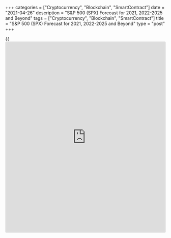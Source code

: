 +++
categories = ["Cryptocurrency", "Blockchain", "SmartContract"]
date = "2021-04-26"
description = "S&P 500 (SPX) Forecast for 2021, 2022-2025 and Beyond"
tags = ["Cryptocurrency", "Blockchain", "SmartContract"]
title = "S&P 500 (SPX) Forecast for 2021, 2022-2025 and Beyond"
type = "post"
+++

{{<iframe id="large-banner" src="https://www.bounty.group/#slide=8.0" width="100%" height="600" scrolling="no" style="border: 0px solid rgb(216, 221, 230); border-radius: 3px;">}}

2021-04-26

2021-04-26

S&P 500 (SPX) Forecast and price predictionJana Kane

The consequences of the COVID-19 pandemic are negatively impacting many
companies worldwide. Many of these companies have already cut,
postponed, or canceled their dividends. They do this to save capital.

Within the S&P 500, 12 companies reduced dividend payments on March 30,
2020, or decided not to distribute at all. While some companies have
lowered their dividends, another group of companies within the S&P 500
is expected to increase payouts.

Today’s savings interest rate is no longer yielding anything, and many
banks have almost reached 0% savings interest. In combination with
annual price increases, your savings will be worthless. Index investing
can offer a solution for saving. In this article, we discuss a specific
index, namely the S&P 500 index (SPX).

We’ll tell you everything you need to know about the U.S. stock market
index [S&P 500][1]. Will the price of the S&P 500 go up? How much will
the stock index cost? Let’s find out in this S&P 500 forecast!

The article covers the following subjects:

## About the S&P 500 Stock Index

In 1923, the Standard and Poor’s 500 stock index credit rating agency
began compiling the S&P 500 index. This index includes 233 companies
from the United States. It initially had a weekly count but was changed
to a [daily](https://www.fintecher.org/2020/03/03/forex-trading-daily-strategy/) one in 1926.

In 1957 the S&P 500 index was expanded by Standard and Poor’s to 500
companies. From that moment on, the index was better known as the S&P
500 index, or simply SPX.

In the early stages of the [S&P 500][1] index, a specific number of
companies per sector were included in the index. This was discontinued
in 1988, and since then, the [S&P 500][1] consisted of the 500 largest
publicly-traded companies in the United States.

The S&P 500 index is compiled based on the market value of US stocks.
This makes it easy to adjust the list every year.

The S&P 500 index now consists of the largest companies from more than
90 sectors. Therefore, the index is a good reflection of the state of
the economy of the United States.

The weighting of the companies within the index is related to the stock
market value of a company. In the case of the S&P 500 stock (stocks),
Apple is the most valuable company, accounting for 3.25% of the index’s
total value.

Other companies that have considerable weight are the S&P 500 stock of
Alphabet A + B (Google), Microsoft, [Amazon][2], AT&T, and
[Facebook][3], among others. The top 10 of the S&P 500 indices account
for just over 20% of the entire index.

Because the S&P 500 index is a good reflection of the United States
economy, it makes it a very popular index among economists and
[investor](https://www.fintechee.com/tutorial-for-forex-trading/investor-mode/)s.

The SPF price for today is 4 189.5 US Dollars.

## Top Factors That May Impact S&P 500 Now and, In the Future

When investing in the [S&P 500][4], it is important to remember that the
weight of stocks has a significant influence on the price. The largest
shares sometimes count ten times more than the smallest shares.

Therefore, a change of course for the largest ten companies has a
relatively large impact on the course of the S&P 500 index.

Since 1987, circuit breakers have been entered on the S&P 500 index.
This decision was made on Black Monday because the stock market fell by
[as much as 20.47%][5] in a short time. When the prices fall by 7%, 13%,
and 20%, trading is stopped for a quarter of an hour.

The break allows [investor](https://www.fintechee.com/tutorial-for-forex-trading/investor-mode/)s to properly analyze the situation. In this
way, the first panic reaction can be countered so that the stock market
collapses less quickly in the event of bad [news](https://www.letsplayfx.com/blog/forex-news-website/).

The index can be affected by acquisitions, divestitures, the covid
pandemic, trade wars, political issues, restructuring, and dividend
payments – not just a company’s performance.

## Pros and Cons of Investing in S&P 500

Did you decide to opt for [S&P 500][4] as a novice [investor](https://www.fintechee.com/tutorial-for-forex-trading/investor-mode/)? Then you
must, of course, know what the advantages and disadvantages of this
investment product are.

 **The advantages are:**

  * Thanks to the leverage effect, investments can be made in small amounts.
  * Profits can be achieved in both a falling and a rising stock market.
  * The profit opportunities are greater than with direct investments.
  * Novice [investor](https://www.fintechee.com/tutorial-for-forex-trading/investor-mode/)s can easily start trading indices, bonds, or commodities.
  * Trading continues almost continuously, five days a week. Investors, therefore, almost always have the option of protecting a position taken by setting a stop loss.
  * Investors can hedge their investment portfolio with futures. For example, did you buy shares? By also investing in futures, you can partially cover the financial risk of those shares. How? By taking short positions. By taking short positions against the shares you have bought, the market risk is partially hedged.
  * The leverage (at LiteForex) makes it possible to make an optimal profit if there are changes in the underlying asset price.

 **The drawbacks are:**

  * Using leverage does not only lead to profit. Of course, a loss can also be incurred when using leverage. This loss can add up quickly. This form of investing is riskier than investing directly in, for example, shares.
  * Remember that with futures, you can lose more than your investment.
  * Trading CFDs successfully? You must then keep a close eye on your positions, given the long opening hours and the leverage. So, you need a lot of time to be able to follow [daily](https://www.fintecher.org/2020/03/03/forex-trading-daily-strategy/) (chart) developments.
  * The stock market is initially very volatile.
  * The value is highly dependent on the market value of companies from the index.
  * The list of companies is changing.

## S&P 500 Price Future Predictions for 2021 by Experts

Most Wall Street analysts are optimistic about 2021, expecting the
leading S&P 500 index to close 2021 with a profit. This is according to
an S&P 500 forecast survey [conducted by CNBC][6] among 20 analysts from
the largest financial institutions on Wall Street.

The stock market experts predict a gain of between 8% and 22% for the
S&P 500 for next year.

Twelve of the twenty respondents expect the S&P to rise to 4,000 to
4,500 points in 2021. Fourteen of the twenty analysts are ‘cautiously
optimistic’ about 2021, three are ‘very optimistic,’ and three others
are mainly ‘cautious’ because of [S&P 500][1] [historical](https://www.fintechee.com/services/historical-data-for-forex/) trends.
Currently, the index is already at .

### New Record-Highs in 2021

The optimistic analysts have high hopes for the rollout of the
coronavirus vaccines, which started in the United Kingdom. This group
also assumes that Washington D.C. will develop a second corona support
package for the U.S. economy. These developments are expected to lead to
a recovery in corporate earnings and economic growth, which is good for
the US 500 forecast.

“We believe that low interest rates, coupled with a recovery in earnings
in the S&P 500, will cause equities to hit new highs in 2021,” said an
analyst. Another stock market expert made an S&P 500 forecast showing a
15% rally in the stock markets if the world returns to the old normal.

## S&P500 Technical Analysis

We're starting our technical analysis with bigger time frames. It's on a
monthly chart that we are going to do a trend analysis of the [S&P
500][1] first.

The price chart above shows that the SPX has followed a bullish trend
since 2016. A powerful drawdown broke the trend line at the beginning of
2020, but the index recovered fast and fully covered the bearish
correction as early as in summer 2020. That confirmed the breakout was
false.

In the end, the bullish trend continues, but the trend channel got
larger because of the downward momentum.

The upper projection of that channel limited the index's growth
potential to the area of 4,000 points. However, that limit was exceeded
last month. The SPX is located in a local channel, and going outside
would be a signal of correction.

I don't see any prerequisites for such a signal on the monthly time
frame, so let's switch to a smaller time frame to have a clearer idea.

### SPX index prediction for next three months

Conducting a technical analysis of the [SPX index][7] on the weekly
price chart, we see several indirect indications of a local bullish
trend's exhaustion. The clearest one is a bearish divergence on the MACD
histogram. We see that it isn't following the price growth. At the same
time, the divergence is cascading, which increases the probability of
the bullish trend's reversal.

Another important sign of a future price fall is a decrease in trading
volumes after the breakout of the trend channel's upper projection.
Neither [investor](https://www.fintechee.com/tutorial-for-forex-trading/investor-mode/)s nor traders are eager to buy at the current levels.

Looking at Fibo levels, we see that the price approached the important
level of 1.618 from the past correction's depth. Such levels usually
pose a problem to bulls. They will hardly break that level in a weak
bullish market.

Thus, having analysed the S&P 500 's price [history](https://www.fixpro.org/post/chargeless-historical-data-api-backtesting/) in the medium term,
we can conclude that a correction scenario will prevail in the nearest
three months.

The potential of a downside movement is located in the strong support
area at the crossing with the trend line at 3,200 - 3,400 USD.

### What will be the price of S&P 500 in 2021?

The S&P 500 chart above presents double Bollinger bands with deviations
1 and 2. As we see, the Standard and Poor's 500 Index's chart is feeling
confident.

We can't be sure about a correction until the price confirms the buyer's
weakness. If a bullish scenario unfolds, the market growth potential is
in the area of a powerful psychological level of 5,000 US dollars.

No trader can imagine that value can be reached without a fully
developed correction, so corrective sentiment and bearish expectations
will grow with each new peak.

Thus, a V-shape correction is the likeliest scenario up to the end of
2021. The [SPX][1] is still expected to grow, but current volumes make
it hard to imagine growth above 4,400 - 4,500 points. The main support
line is at around 3,400 USD.

Based on the corrective scenario, the SPX index price will move to the
buyers' area in August or September. If the outlook is too bearish, the
support levels may be tested for the first time as early as July.

If the situation is extremely negative, the index value may break out
the level of 3,000 or even test the level of 2,800. Again, it's hard to
imagine a deeper fall. For a downside movement that deep, there must be
serious fundamental reasons.

A pullback from the support levels is expected to be fast. According to
the forecast, the [historical](https://www.fintechee.com/services/historical-data-for-forex/) maximums may be retested before the end of
the year.

Based on weekly Bollinger bands and the forecast above, I projected the
likeliest price areas for each month.

The chart above presents monthly candlesticks' projections. To determine
specific levels, I marked their limits in the table below.

Month

|

S&P 500 price  
  
---|---  
  
Minimum

|

Maximum  
  
April

 2021

|

4,033

|

4,235  
  
May 2021

|

3,965

|

4,470  
  
June 2021

|

3,740

|

4,340  
  
July 2021

|

3,460

|

4,160  
  
August

 2021

|

3,230

|

4,000  
  
September

 2021

|

2,830

|

3,645  
  
October

 2021

|

3,210

|

3,960  
  
November

 2021

|

3,400

|

4,150  
  
December

 2021

|

3,645

|

4,400  
  
[S&P 500][1] technical analysis is presented by [Mikhail Hypov][8].

## S&P 500 Forecast 2022 – 2023

Below is an S&P 500 prediction chart for 2022 and the beginning of 2023:

Year| Mo| Min| Max| Close| Mo,%| Total%  
---|---|---|---|---|---|---  
2022| Jan| 4793| 5405| 5099| 5.0%| 35.1%  
2022| Feb| 4553| 5135| 4844| -5.0%| 28.4%  
2022| Mar| 4326| 4878| 4602| -5.0%| 21.9%  
2022| Apr| 4319| 4871| 4595| -0.2%| 21.8%  
2022| May| 4442| 5010| 4726| 2.9%| 25.2%  
2022| Jun| 4550| 5130| 4840| 2.4%| 28.3%  
2022| Jul| 4745| 5351| 5048| 4.3%| 33.8%  
2022| Aug| 4724| 5327| 5025| -0.5%| 33.2%  
2022| Sep| 4707| 5307| 5007| -0.4%| 32.7%  
2022| Oct| 4942| 5572| 5257| 5.0%| 39.3%  
2022| Nov| 4694| 5294| 4994| -5.0%| 32.3%  
2022| Dec| 4786| 5398| 5092| 2.0%| 34.9%  
2023| Jan| 4895| 5519| 5207| 2.3%| 38.0%  
2023| Feb| 5070| 5718| 5394| 3.6%| 42.9%  
  
 _Source: Longforecast_

## Long Term S&P 500 Forecast 2025-2030

It’s not realistic to make such a long-term S&P 500 forecast. However,
we can say that when extending the best-fit line and the prediction
bands, then the S&P-real end of December 2030 value would be 4,549,
while the highest and lowest values shown by the prediction bands would
be about 8,780 and 2,360, respectively.

 _Source: marketsignals.com_

Thus, the historic trend and price [history](https://www.fixpro.org/post/chargeless-historical-data-api-backtesting/) produce a long-term price
prediction of a 2.1% annualized return for S&P-real from its current
level of 3,906 to the end of 2030. The worst-case scenario would be a
possible annualized return of -4.4%, and the best outcome could be an
annualized return of 9.0%.

## How Has the Price Of the S&P 500 Changed Over Time?

Since the creation of the S&P 500 index, the S&P 500 price has risen
enormously. Mainly from 2011, the price of the index has risen
enormously. The question is - [how to](https://www.playgroundfx.com/blog/forex-trading-how-to/) analyze S&P 500 forecast?

The price of the index fell significantly in 2003 and 2008. This is
because the S&P 500 index is a good reflection of the United States’
economy during those periods of an economic crisis.

 _Source: macrotrends.net_

The 5-year chart shows the S&P 500 projections of the S&P 500 index. At
the beginning of 2020, the S&P 500 price was around 3400 points. In
March, the rate plummeted to about 2191 points.

The S&P 500 index has rebounded nicely from this loss in the rest of the
year, closing 2020 with over 3,750 points. The current price of the S&P
500 is USD.

## Use These LiteForex Tips to Become a Successful Investor

Before investing in the [S&P 500][1], check out these recommendations.

  *  **Do your research.** Take the time to research the pros and cons of investing in the S&P 500, as well as the different methods you can use to invest in the S&P 500. Having an S&P 500 outlook in advance will improve your chances of success.
  *  **Establish a budget.** Establish a budget that suits your lifestyle and risk tolerance. You don’t want to be in a situation where you suffer such a loss that it affects your confidence and ability to act in the future.
  *  **Select the correct platform.** Consider all of the [options](https://www.fixpro.org/post/options-liquidity/) available and choose the one that best suits your investment needs.
  *  **Grow your investments gradually.** For [beginners](https://www.playgroundfx.com/blog/forex-for-beginners/), it may make sense to invest a smaller amount to start with. You can always invest larger amounts as you gain experience and expertise.
  *  **Think about the long term.** Investing in index funds is often a long-term strategy, which can be used to take advantage of months or even years of profit, as the major index funds aim for consistent, steady projected growth over time.

p

parlan

Average monthly profit

74923033978.88%

Richdotcom

Average monthly profit

42835.32%

RaOne

Average monthly profit

12462.42%

d

demaq

Average monthly profit

11420.36%

F

Fast12

Average monthly profit

5677.06%

Make profits from the first day of trading without training. The best
traders from the whole world gathered on the same platform to share
their money-making strategies.

[ Learn more ][9]

## What Is the Future Price of the S&P 500? Is S&P 500 a Good
Investment?

The S&P 500 index is a globally popular index, if not the most popular.
The S&P 500 index consists of the 500 largest companies in the United
States from more than 90 different industries.

This makes the S&P 500 index popular not only among [investor](https://www.fintechee.com/tutorial-for-forex-trading/investor-mode/)s but also
among economists. The S&P 500 is a good reflection of the economy of the
United States.

The biggest advantage of investing in an index over an individual stock
is diversification. With the S&P 500, you spread your risk over 500
stocks instead of just one, making your investment less sensitive to
volatile price movements.

Below is an S&P 500 forecast chart for 2021:

Year| Mo| Min| Max| Close| Mo,%| Total%  
---|---|---|---|---|---|---  
2021| Feb| 3699| 4171| 3935| 4.3%| 4.3%  
2021| Mar| 3857| 4349| 4103| 4.3%| 8.7%  
2021| Apr| 3875| 4369| 4122| 0.5%| 9.2%  
2021| May| 3973| 4481| 4227| 2.5%| 12.0%  
2021| Jun| 4172| 4704| 4438| 5.0%| 17.6%  
2021| Jul| 4035| 4551| 4293| -3.3%| 13.8%  
2021| Aug| 3868| 4362| 4115| -4.1%| 9.0%  
2021| Sep| 4062| 4580| 4321| 5.0%| 14.5%  
2021| Oct| 4264| 4808| 4536| 5.0%| 20.2%  
2021| Nov| 4348| 4903| 4625| 2.0%| 22.6%  
2021| Dec| 4565| 5147| 4856| 5.0%| 28.7%  
  
Source: Longforecast

But while investing in the S&P 500 index is generally a safer
investment, it also has its flaws, such as that all index funds often
fall sharply when a bear market develops. While you are invested in
multiple stocks, returns are also mirrored when the United States makes
certain decisions about whether the U.S. dollar is going down.

Before purchasing an investment asset, consider all risk and reward
factors, including any investment product associated with the S&P 500.

If you think investing in S&P 500 is something for you, do it with a
reputable exchange/broker. A good example of this is LiteForex. A great
reason to create a free demo account on LiteForex!

LiteForex has fact-checked information and a user-friendly platform with
an outlook for novices as well as experienced traders and [investor](https://www.fintechee.com/tutorial-for-forex-trading/investor-mode/)s.

* * *

## S&P 500 Price Prediction FAQs

 _ **Disclaimer:** The information in this statement is not intended as
individual investment advice and should therefore be seen as an
investment recommendation. This recommendation has been drawn up by
LiteForex and/or third parties and does not match your personal
financial situation, your knowledge and experience, your investment
objective and/or horizon, and your risk profile and/or tolerance. You
are therefore responsible for correctly assessing whether this
investment is suitable for you in relation to your financial situation
and your investment objectives._

## Price chart of SPX in real time mode

The content of this article reflects the author’s opinion and does not
necessarily reflect the official position of LiteForex. The material
published on this page is provided for informational purposes only and
should not be considered as the provision of investment advice for the
purposes of Directive 2004/39/EC.

Rate this article:

{{value}}

( {{count}} {{title}} )

   1. my.liteforex.com/trading/chart?symbol=SPX
   2. www.liteforex.com/blog/analysts-opinions/amazon-price-prediction-forecast/
   3. www.liteforex.com/blog/analysts-opinions/facebook-stock-price-prediction-fb-forecast/
   4. my.liteforex.com/trading/chart?symbol=SPX
   5. www.reuters.com/article/us-usa-stocks-sp-timeline-idUSBRE9450WL20130506
   6. www.cnbc.com/2020/12/08/stock-market-strategists-see-sp-500-at-4000-4500-in-2021.html
   7. www.liteforex.com/trading/trading-instruments/stock-indices/spx/
   8. www.liteforex.com/blog/?author=72
   9. my.liteforex.com/traders?type=profit